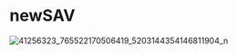 # newSAV
![41256323_765522170506419_5203144354146811904_n](https://github.com/user-attachments/assets/04036963-52a1-4a3c-abc0-e8c76949b67d)
